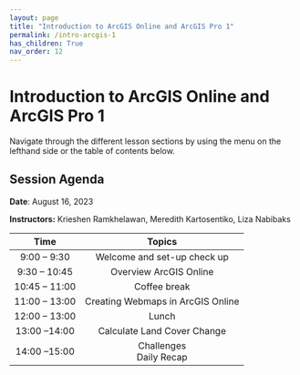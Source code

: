 ```yaml
---
layout: page
title: "Introduction to ArcGIS Online and ArcGIS Pro 1"
permalink: /intro-arcgis-1
has_children: True
nav_order: 12
---
```


# Introduction to ArcGIS Online and ArcGIS Pro 1

Navigate through the different lesson sections by using the menu on the lefthand side or the table of contents below.

## Session Agenda

**Date**: August 16, 2023

**Instructors:** Krieshen Ramkhelawan, Meredith Kartosentiko, Liza Nabibaks


|Time           |  Topics       |
|:-------------:|:-------------:|
| 9:00 – 9:30   | Welcome and set-up check up |
| 9:30 – 10:45  | Overview ArcGIS Online |
| 10:45 – 11:00 | Coffee break |
| 11:00 – 13:00 | Creating Webmaps in ArcGIS Online |
| 12:00 – 13:00 | Lunch |
| 13:00 –14:00  | Calculate Land Cover Change |
| 14:00 –15:00  | Challenges <br> Daily Recap |
